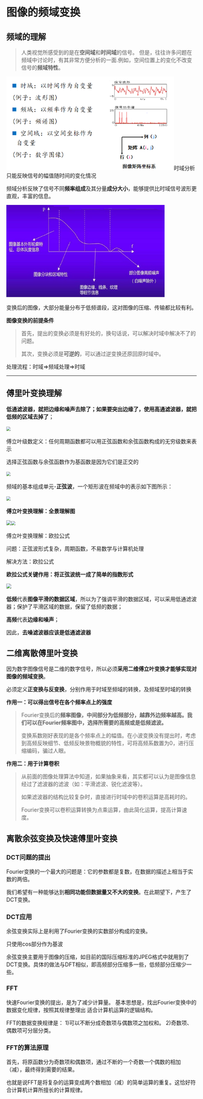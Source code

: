 # 图像的频域变换

## 频域的理解

> 人类视觉所感受到的是在**空间域**和**时间域**的信号。
> 但是，往往许多问题在频域中讨论时，有其非常方便分析的一面.例如，空间位置上的变化不改变信号的**频域特性**。　　　

<img src="https://raw.githubusercontent.com/q8a6u/Picture/imgs/imgs/20210602202042.png" style="zoom:67%;" />时域分析只能反映信号的幅值随时间的变化情况

频域分析反映了信号不同**频率组成**及其分量**成分大小**，能够提供比时域信号波形更直观，丰富的信息。

<img src="https://raw.githubusercontent.com/q8a6u/Picture/imgs/imgs/20210602202515.png" style="zoom: 50%;" />

变换后的图像，大部分能量分布于低频谱段，这对图像的压缩、传输都比较有利。

**图像变换的前提条件**

> 首先，提出的变换必须是有好处的，换句话说，可以解决时域中解决不了的问题。
>
> 其次，变换必须是**可逆的**，可以通过逆变换还原回原时域中。　

处理流程：时域=>频域处理=>时域

---

## 傅里叶变换理解

**低通滤波器，就把边缘和噪声去除了；如果要突出边缘了，使用高通滤波器，就把低频的区域去掉了**；

<img src="https://gitee.com/cpicture/picture-1/raw/master/20210620104500.png" style="zoom: 67%;" />

傅立叶级数定义：任何周期函数都可以用正弦函数和余弦函数构成的无穷级数来表示

选择正弦函数与余弦函数作为基函数是因为它们是正交的

<img src="https://gitee.com/cpicture/picture-1/raw/master/20210620105346.png" style="zoom:67%;" />

频域的基本组成单元-**正弦波**，一个矩形波在频域中的表示如下图所示：

<img src="https://gitee.com/cpicture/picture-1/raw/master/20210620105505.png" style="zoom:67%;" />

**傅立叶变换理解：全景理解图**

<img src="https://gitee.com/cpicture/picture-1/raw/master/20210620105536.png" style="zoom: 80%;" /><img src="https://gitee.com/cpicture/picture-1/raw/master/20210620105918.png" style="zoom: 67%;" />

傅立叶变换理解：欧拉公式

问题：正弦波形式复杂，周期函数，不易数学与计算机处理

解决方法：欧拉公式

**欧拉公式关键作用：将正弦波统一成了简单的指数形式**

<img src="https://gitee.com/cpicture/picture-1/raw/master/20210620110307.png" style="zoom: 80%;" />

**低频**代表**图像平滑的数据区域**，所以为了强调平滑的数据区域，可以采用低通滤波器；保护了平滑区域的数据，保留了低频的数据；

**高频**代表**边缘和噪声**；

因此，**去噪滤波器应该是低通滤波器**

## 二维离散傅里叶变换

因为数字图像信号是二维的数字信号，所以必须**采用二维傅立叶变换才能够实现对图像的频域变换**。

必须定义**正变换与反变换**，分别作用于时域至频域的转换，及频域至时域的转换

**作用一：可以得出信号在各个频率点上的强度**

> Fourier变换后的**频率图像，中间部分为低频部分，越靠外边频率越高。我们可以在Fourier频率图中，选择所需要的高频或是低频滤波。**
>
> 变换系数刚好表现的是各个频率点上的幅值。在小波变换没有提出时，考虑到高频反映细节、低频反映景物概貌的特性，可将高频系数置为0，进行压缩编码，骗过人眼。

**作用二：用于计算卷积**

> 从前面的图像处理算法中知道，如果抽象来看，其实都可以认为是图像信息经过了滤波器的滤波（如：平滑滤波、锐化滤波等）。 
>
> 如果滤波器的结构比较复杂时，直接进行时域中的卷积运算是高耗时的。
>
> Fourier变换可以卷积运算转换为点乘运算，由此简化运算，提高计算速度。

## 离散余弦变换及快速傅里叶变换

### DCT问题的提出

Fourier变换的一个最大的问题是：它的参数都是复数，在数据的描述上相当于实数的两倍。

我们希望有一种能够达到**相同功能但数据量又不大的变换**。在此期望下，产生了DCT变换。

### DCT应用

余弦变换实际上是利用了Fourier变换的实数部分构成的变换。

只使用cos部分作为基波

余弦变换主要用于图像的压缩，如目前的国际压缩标准的JPEG格式中就用到了DCT变换。具体的做法与DFT相似，即高频部分压缩多一些，低频部分压缩少一些。

### FFT

快速Fourier变换的提出，是为了减少计算量。
基本思想是，找出Fourier变换中的数据变化规律，按照其规律整理出 适合计算机运算的逻辑结构。

FFT的数据变换规律是：
1)可以不断分成奇数项与偶数项之加权和。
2)奇数项、偶数项可分层分类。

### FFT的算法原理

首先，将原函数分为奇数项和偶数项，通过不断的一个奇数一个偶数的相加（减），最终得到需要的结果。

也就是说FFT是将复杂的运算变成两个数相加（减）的简单运算的重复。这恰好符合计算机计算所擅长的计算规律。
